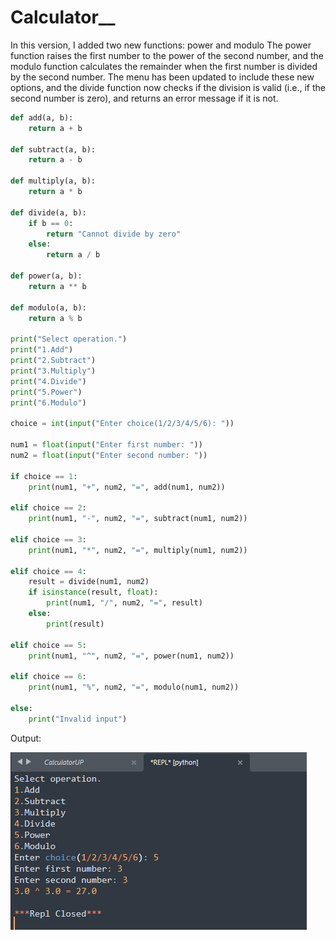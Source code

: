 # Calculator__

In this version, I added two new functions: power and modulo The power function raises the first number to the power of the second number, and the modulo function calculates the remainder when the first number is divided by the second number. The menu has been updated to include these new options, and the divide function now checks if the division is valid (i.e., if the second number is zero), and returns an error message if it is not.

```python
def add(a, b):
    return a + b

def subtract(a, b):
    return a - b

def multiply(a, b):
    return a * b

def divide(a, b):
    if b == 0:
        return "Cannot divide by zero"
    else:
        return a / b

def power(a, b):
    return a ** b

def modulo(a, b):
    return a % b

print("Select operation.")
print("1.Add")
print("2.Subtract")
print("3.Multiply")
print("4.Divide")
print("5.Power")
print("6.Modulo")

choice = int(input("Enter choice(1/2/3/4/5/6): "))

num1 = float(input("Enter first number: "))
num2 = float(input("Enter second number: "))

if choice == 1:
    print(num1, "+", num2, "=", add(num1, num2))

elif choice == 2:
    print(num1, "-", num2, "=", subtract(num1, num2))

elif choice == 3:
    print(num1, "*", num2, "=", multiply(num1, num2))

elif choice == 4:
    result = divide(num1, num2)
    if isinstance(result, float):
        print(num1, "/", num2, "=", result)
    else:
        print(result)

elif choice == 5:
    print(num1, "^", num2, "=", power(num1, num2))

elif choice == 6:
    print(num1, "%", num2, "=", modulo(num1, num2))

else:
    print("Invalid input")
```

Output:

![Untitled](Untitled.png)
